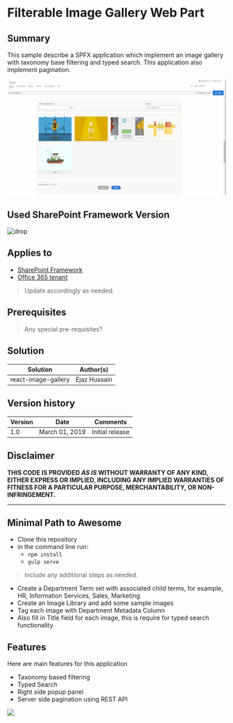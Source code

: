 # Filterable Image Gallery Web Part

## Summary
This sample describe a SPFX application which implement an image gallery with taxonomy base filtering and typed search. This application also implement pagination.


![Filterable Image Gallery web part built on the SharePoint Framework using React](./assets/image-gallery.gif)

## Used SharePoint Framework Version 
![drop](https://img.shields.io/badge/version-GA-green.svg)

## Applies to

* [SharePoint Framework](https:/dev.office.com/sharepoint)
* [Office 365 tenant](https://dev.office.com/sharepoint/docs/spfx/set-up-your-development-environment)

> Update accordingly as needed.

## Prerequisites
 
> Any special pre-requisites?

## Solution

Solution|Author(s)
--------|---------
react-image-gallery | Ejaz Hussain

## Version history

Version|Date|Comments
-------|----|--------
1.0|March 01, 2019|Initial release

## Disclaimer
**THIS CODE IS PROVIDED *AS IS* WITHOUT WARRANTY OF ANY KIND, EITHER EXPRESS OR IMPLIED, INCLUDING ANY IMPLIED WARRANTIES OF FITNESS FOR A PARTICULAR PURPOSE, MERCHANTABILITY, OR NON-INFRINGEMENT.**

---

## Minimal Path to Awesome

- Clone this repository
- in the command line run:
  - `npm install`
  - `gulp serve`

> Include any additional steps as needed.

- Create a Department Term set with associated child terms, for example, HR, Information Services, Sales, Marketing
- Create an Image Library and add some sample images
- Tag each image with Department Metadata Column
- Also fill in Title field for each image, this is require for typed search functionality

## Features
Here are main features for this application

- Taxonomy based filtering
- Typed Search
- Right side popup panel
- Server side pagination using REST API

<img src="https://telemetry.sharepointpnp.com/sp-dev-fx-webparts/samples/readme-template" />
